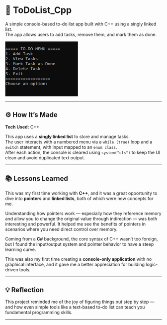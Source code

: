 # 📝 ToDoList_Cpp

A simple console-based to-do list app built with C++ using a singly linked list.  
The app allows users to add tasks, remove them, and mark them as done.

![Screenshot](images/mainMenu.png) <!-- Replace with an actual screenshot when available -->

---

## ⚙️ How It’s Made

**Tech Used:** C++

This app uses a **singly linked list** to store and manage tasks.  
The user interacts with a numbered menu via a `while (true)` loop and a `switch` statement, with input mapped to an `enum class`.  
After each action, the console is cleared using `system("cls")` to keep the UI clean and avoid duplicated text output.

---

## 📚 Lessons Learned

This was my first time working with **C++**, and it was a great opportunity to dive into **pointers** and **linked lists**, both of which were new concepts for me.

Understanding how pointers work — especially how they reference memory and allow you to change the original value through indirection — was both interesting and powerful. It helped me see the benefits of pointers in scenarios where you need direct control over memory.

Coming from a **C#** background, the core syntax of C++ wasn’t too foreign, but I found the input/output system and pointer behavior to have a steep learning curve.  

This was also my first time creating a **console-only application** with no graphical interface, and it gave me a better appreciation for building logic-driven tools.

---

## 💡 Reflection

This project reminded me of the joy of figuring things out step by step — and how even simple tools like a text-based to-do list can teach you fundamental programming skills.

---